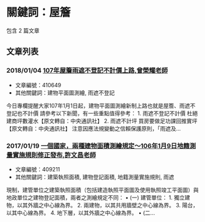# 關鍵詞：屋簷

包含 2 篇文章

## 文章列表

### 2018/01/04 [107年屋簷雨遮不登記不計價上路,曾榮耀老師](../../articles/410649_107%E5%B9%B4%E5%B1%8B%E7%B0%B7%E9%9B%A8%E9%81%AE%E4%B8%8D%E7%99%BB%E8%A8%98%E4%B8%8D%E8%A8%88%E5%83%B9%E4%B8%8A%E8%B7%AF%2C%E6%9B%BE%E6%A6%AE%E8%80%80%E8%80%81%E5%B8%AB.md)
- 文章編號：410649
- 其他關鍵詞：建物平面圖測繪, 雨遮不登記

今日專欄提醒大家107年1月1日起，建物平面圖測繪新制上路也就是屋簷、雨遮不登記也不計價 請參考以下新聞，有一些重點值得參考： 1. 雨遮不登記不計價 杜絕建商坪數灌水【原文轉自：中央通訊社】 2. 雨遮不計坪 買房要做足功課回推實坪【原文轉自：中央通訊社】 注意因應法規變動之信賴保護原則，「雨遮及...

### 2017/01/19 [一個國家，兩種建物面積測繪規定～106年1月9日地籍測量實施規則修正發布,許文昌老師](../../articles/409211_%E4%B8%80%E5%80%8B%E5%9C%8B%E5%AE%B6%EF%BC%8C%E5%85%A9%E7%A8%AE%E5%BB%BA%E7%89%A9%E9%9D%A2%E7%A9%8D%E6%B8%AC%E7%B9%AA%E8%A6%8F%E5%AE%9A%EF%BD%9E106%E5%B9%B41%E6%9C%889%E6%97%A5%E5%9C%B0%E7%B1%8D%E6%B8%AC%E9%87%8F%E5%AF%A6%E6%96%BD%E8%A6%8F%E5%89%87%E4%BF%AE%E6%AD%A3%E7%99%BC%E5%B8%83%2C%E8%A8%B1%E6%96%87%E6%98%8C%E8%80%81%E5%B8%AB.md)
- 文章編號：409211
- 其他關鍵詞：建築執照面積, 建物登記面積, 地籍測量實施規則, 雨遮

現制，建管單位之建築執照面積（包括建造執照平面圖及使用執照竣工平面圖）與地政單位之建物登記面積，兩者之測繪規定不同： • (一) 建管單位： 1. 獨立建物，以其外牆之中心線為界。 2. 兩建物，以其共用牆壁之中心線為界。 3. 陽台，以其中心線為界。 4. 地下層，以其外牆之中心線為界。 • (二...
